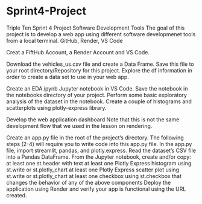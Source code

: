 # Sprint4-Project
Triple Ten Sprint 4 Project Software Development Tools
The goal of this project is to develop a web app using different software developmenet tools from a local terminal. GitHub, Render, VS Code

Creat a FiftHub Account, a Render Account and VS Code. 

Download the vehicles_us.csv file and create a Data Frame. Save this file to your root directory/Repository for this project. 
Explore the df information in order to create a data set to use in your web app. 

Create an EDA.ipynb Jupyter notebook in VS Code.
Save the notebook in the notebooks directory of your project.
Perform some basic exploratory analysis of the dataset in the notebook.
Create a couple of histograms and scatterplots using plotly-express library.

Develop the web application dashboard
Note that this is not the same development flow that we used in the lesson on rendering.

Create an app.py file in the root of the project’s directory. The following steps (2-4) will require you to write code into this app.py file.
In the app.py file, import streamlit, pandas, and plotly.express.
Read the dataset’s CSV file into a Pandas DataFrame.
From the Jupyter notebook, create and/or copy:
at least one st.header with text
at least one Plotly Express histogram using st.write or st.plotly_chart
at least one Plotly Express scatter plot using st.write or st.plotly_chart
at least one checkbox using st.checkbox that changes the behavior of any of the above components
Deploy the application using Render and verify your app is functional using the URL created. 